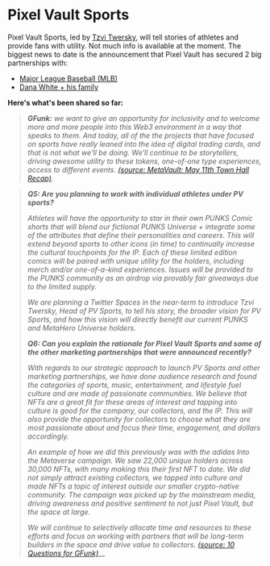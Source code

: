 # Pixel Vault Sports

Pixel Vault Sports, led by [Tzvi Twersky](https://www.linkedin.com/in/ttwersky/), will tell stories of athletes and provide fans with utility. Not much info is available at the moment. The biggest news to date is the announcement that Pixel Vault has secured 2 big partnerships with:

* [Major League Baseball (MLB)](../history/partners/MLB.md)
* [Dana White + his family](../history/partners/dana-white.md)

**Here's what's been shared so far:**

> _**GFunk:** we want to give an opportunity for inclusivity and to welcome more and more people into this Web3 environment in a way that speaks to them. And today, all of the the projects that have focused on sports have really leaned into the idea of digital trading cards, and that is not what we'll be doing. We’ll continue to be storytellers, driving awesome utility to these tokens, one-of-one type experiences, access to different events._ [_(source: MetaVault: May 11th Town Hall Recap)_](https://www.metavault.fm/p/metavault-may-11th-town-hall-recap?s=r)_._

> _**Q5: Are you planning to work with individual athletes under PV sports?**_
>
> _Athletes will have the opportunity to star in their own PUNKS Comic shorts that will blend our fictional PUNKS Universe + integrate some of the attributes that define their personalities and careers. This will extend beyond sports to other icons (in time) to continually increase the cultural touchpoints for the IP. Each of these limited edition comics will be paired with unique utility for the holders, including merch and/or one-of-a-kind experiences. Issues will be provided to the PUNKS community as an airdrop via provably fair giveaways due to the limited supply._
>
> _We are planning a Twitter Spaces in the near-term to introduce Tzvi Twersky, Head of PV Sports, to tell his story, the broader vision for PV Sports, and how this vision will directly benefit our current PUNKS and MetaHero Universe holders._
>
> _**Q6: Can you explain the rationale for Pixel Vault Sports and some of the other marketing partnerships that were announced recently?**_
>
> _With regards to our strategic approach to launch PV Sports and other marketing partnerships, we have done audience research and found the categories of sports, music, entertainment, and lifestyle fuel culture and are made of passionate communities. We believe that NFTs are a great fit for these areas of interest and tapping into culture is good for the company, our collectors, and the IP. This will also provide the opportunity for collectors to choose what they are most passionate about and focus their time, engagement, and dollars accordingly._
>
> _An example of how we did this previously was with the adidas Into the Metaverse campaign. We saw 22,000 unique holders across 30,000 NFTs, with many making this their first NFT to date. We did not simply attract existing collectors, we tapped into culture and made NFTs a topic of interest outside our smaller crypto-native community. The campaign was picked up by the mainstream media, driving awareness and positive sentiment to not just Pixel Vault, but the space at large._
>
> _We will continue to selectively allocate time and resources to these efforts and focus on working with partners that will be long-term builders in the space and drive value to collectors._ [_(source: 10 Questions for GFunk)_](https://medium.com/@pixelvault/10-questions-for-gfunk-d2a779a5971c)__
